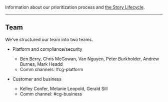 <a name="definition-of-done"></a>
<a name="grooming"></a>
Information about our prioritization process and [the Story Lifecycle](StoryLifecycle.md).

---

## Team
We've structured our team into two teams.

- Platform and compliance/security
  - Ben Berry, Chris McGowan, Van Nguyen, Peter Burkholder, Andrew Burnes, Mark Headd
  - Comm channels: #cg-platform

- Customer and business
  - Kelley Confer, Melanie Leopold, Gerald Sill
  - Comm channel: #cg-business

